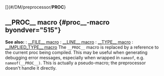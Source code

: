 []{#/DM/preprocessor/__PROC__}
  ## \_\_PROC\_\_ macro {#proc__-macro byondver="515"}
  **See also:**
  :   [\_\_FILE\_\_ macro](ref/DM/preprocessor/__FILE__)
  :   [\_\_LINE\_\_ macro](ref/DM/preprocessor/__LINE__)
  :   [\_\_TYPE\_\_ macro](ref/DM/preprocessor/__TYPE__)
  :   [\_\_IMPLIED_TYPE\_\_ macro](ref/DM/preprocessor/__IMPLIED_TYPE__)
  The `__PROC__` macro is replaced by a reference to the current proc
  being compiled. This may be useful when generating debugging error
  messages, especially when wrapped in `nameof`, e.g. `nameof(__PROC__)`.
  This is actually a pseudo-macro; the preprocessor doesn\'t handle it
  directly.